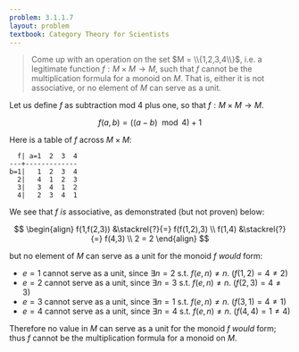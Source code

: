 ```yaml
---
problem: 3.1.1.7 
layout: problem
textbook: Category Theory for Scientists
---
```


> Come up with an operation on the set $M = \\{1,2,3,4\\}$, i.e. a legitimate
> function $f: M \times M \to M$, such that $f$ cannot be the multiplication
> formula for a monoid on $M$. That is, either it is not associative, or no
> element of $M$ can serve as a unit.

Let us define $f$ as subtraction mod 4 plus one, so that $f:M\times M\to M$.

$$ f(a,b) = ((a-b) \mod 4)+ 1$$

Here is a table of $f$ across $M\times M$:

      f| a=1  2  3  4
    ---+-------------
    b=1|   1  2  3  4
      2|   4  1  2  3
      3|   3  4  1  2
      4|   2  3  4  1 

We see that $f$ _is_ associative, as demonstrated (but not proven) below:

$$
\begin{align}
f(1,f(2,3)) &\stackrel{?}{=} f(f(1,2),3) \\
f(1,4) &\stackrel{?}{=} f(4,3) \\
2 = 2
\end{align}
$$

but no element of $M$ can serve as a unit for the monoid $f$ _would_ form:

 - $e=1$ cannot serve as a unit, since $\exists n=2$ s.t. $f(e,n) \neq n$. ($f(1,2) = 4 \neq 2$)
 - $e=2$ cannot serve as a unit, since $\exists n=3$ s.t. $f(e,n) \neq n$. ($f(2,3) = 4 \neq 3$)
 - $e=3$ cannot serve as a unit, since $\exists n=1$ s.t. $f(e,n) \neq n$. ($f(3,1) = 4 \neq 1$)
 - $e=4$ cannot serve as a unit, since $\exists n=4$ s.t. $f(e,n) \neq n$. ($f(4,4) = 1 \neq 4$)

Therefore no value in $M$ can serve as a unit for the monoid $f$ _would_ form;
thus $f$ cannot be the multiplication formula for a monoid on $M$.
